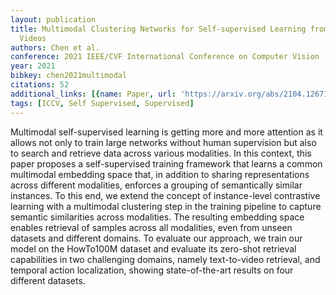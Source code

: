 ```yaml
---
layout: publication
title: Multimodal Clustering Networks for Self-supervised Learning from Unlabeled
  Videos
authors: Chen et al.
conference: 2021 IEEE/CVF International Conference on Computer Vision (ICCV)
year: 2021
bibkey: chen2021multimodal
citations: 52
additional_links: [{name: Paper, url: 'https://arxiv.org/abs/2104.12671'}]
tags: [ICCV, Self Supervised, Supervised]
---
```

Multimodal self-supervised learning is getting more and more attention as it
allows not only to train large networks without human supervision but also to
search and retrieve data across various modalities. In this context, this paper
proposes a self-supervised training framework that learns a common multimodal
embedding space that, in addition to sharing representations across different
modalities, enforces a grouping of semantically similar instances. To this end,
we extend the concept of instance-level contrastive learning with a multimodal
clustering step in the training pipeline to capture semantic similarities
across modalities. The resulting embedding space enables retrieval of samples
across all modalities, even from unseen datasets and different domains. To
evaluate our approach, we train our model on the HowTo100M dataset and evaluate
its zero-shot retrieval capabilities in two challenging domains, namely
text-to-video retrieval, and temporal action localization, showing
state-of-the-art results on four different datasets.